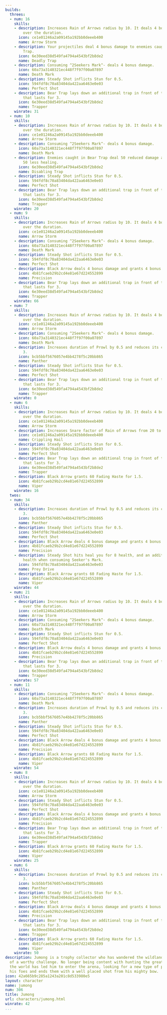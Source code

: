 ```yaml
---
builds:
  threes:
  - num: 16
    skills:
    - description: Increases Rain of Arrows radius by 10. It deals 4 bonus damage
        over the duration.
      icon: ce1e01246a2a09145a192bb0deeeb400
      name: Arrow Storm
    - description: Your projectiles deal 4 bonus damage to enemies caught in Bear
        Trap.
      icon: 6e30eed38d549fa4794a4543bf2b8de2
      name: Deadly Trap
    - description: Consuming ^2Seekers Mark^- deals 4 bonus damage.
      icon: 60a73a3140321ec448f7f97f00a07897
      name: Death Mark
    - description: Steady Shot inflicts Stun for 0.5.
      icon: 594fdf8c70a83404da422aa6463e0e03
      name: Perfect Shot
    - description: Bear Trap lays down an additional trap in front of the first one
        that lasts for 3.
      icon: 6e30eed38d549fa4794a4543bf2b8de2
      name: Trapper
    winrate: 31
  - num: 10
    skills:
    - description: Increases Rain of Arrows radius by 10. It deals 4 bonus damage
        over the duration.
      icon: ce1e01246a2a09145a192bb0deeeb400
      name: Arrow Storm
    - description: Consuming ^2Seekers Mark^- deals 4 bonus damage.
      icon: 60a73a3140321ec448f7f97f00a07897
      name: Death Mark
    - description: Enemies caught in Bear Trap deal 50 reduced damage and receive
        50 less healing.
      icon: 6e30eed38d549fa4794a4543bf2b8de2
      name: Disabling Trap
    - description: Steady Shot inflicts Stun for 0.5.
      icon: 594fdf8c70a83404da422aa6463e0e03
      name: Perfect Shot
    - description: Bear Trap lays down an additional trap in front of the first one
        that lasts for 3.
      icon: 6e30eed38d549fa4794a4543bf2b8de2
      name: Trapper
    winrate: 20
  - num: 9
    skills:
    - description: Increases Rain of Arrows radius by 10. It deals 4 bonus damage
        over the duration.
      icon: ce1e01246a2a09145a192bb0deeeb400
      name: Arrow Storm
    - description: Consuming ^2Seekers Mark^- deals 4 bonus damage.
      icon: 60a73a3140321ec448f7f97f00a07897
      name: Death Mark
    - description: Steady Shot inflicts Stun for 0.5.
      icon: 594fdf8c70a83404da422aa6463e0e03
      name: Perfect Shot
    - description: Black Arrow deals 4 bonus damage and grants 4 bonus energy.
      icon: 4b81fcaeb29b2cd4e81e67d224552899
      name: Precision
    - description: Bear Trap lays down an additional trap in front of the first one
        that lasts for 3.
      icon: 6e30eed38d549fa4794a4543bf2b8de2
      name: Trapper
    winrate: 66
  - num: 7
    skills:
    - description: Increases Rain of Arrows radius by 10. It deals 4 bonus damage
        over the duration.
      icon: ce1e01246a2a09145a192bb0deeeb400
      name: Arrow Storm
    - description: Consuming ^2Seekers Mark^- deals 4 bonus damage.
      icon: 60a73a3140321ec448f7f97f00a07897
      name: Death Mark
    - description: Increases duration of Prowl by 0.5 and reduces its cooldown by
        3.
      icon: bcb5bbf5676057e4bb4278f5c20bb865
      name: Panther
    - description: Steady Shot inflicts Stun for 0.5.
      icon: 594fdf8c70a83404da422aa6463e0e03
      name: Perfect Shot
    - description: Bear Trap lays down an additional trap in front of the first one
        that lasts for 3.
      icon: 6e30eed38d549fa4794a4543bf2b8de2
      name: Trapper
    winrate: 0
  - num: 6
    skills:
    - description: Increases Rain of Arrows radius by 10. It deals 4 bonus damage
        over the duration.
      icon: ce1e01246a2a09145a192bb0deeeb400
      name: Arrow Storm
    - description: Increases Snare factor of Rain of Arrows from 20 to 40.
      icon: ce1e01246a2a09145a192bb0deeeb400
      name: Crippling Hail
    - description: Steady Shot inflicts Stun for 0.5.
      icon: 594fdf8c70a83404da422aa6463e0e03
      name: Perfect Shot
    - description: Bear Trap lays down an additional trap in front of the first one
        that lasts for 3.
      icon: 6e30eed38d549fa4794a4543bf2b8de2
      name: Trapper
    - description: Black Arrow grants 60 Fading Haste for 1.5.
      icon: 4b81fcaeb29b2cd4e81e67d224552899
      name: Viper
    winrate: 16
  twos:
  - num: 34
    skills:
    - description: Increases duration of Prowl by 0.5 and reduces its cooldown by
        3.
      icon: bcb5bbf5676057e4bb4278f5c20bb865
      name: Panther
    - description: Steady Shot inflicts Stun for 0.5.
      icon: 594fdf8c70a83404da422aa6463e0e03
      name: Perfect Shot
    - description: Black Arrow deals 4 bonus damage and grants 4 bonus energy.
      icon: 4b81fcaeb29b2cd4e81e67d224552899
      name: Precision
    - description: Steady Shot hits heal you for 8 health, and an additional 8 bonus
        health when consuming Seeker's Mark.
      icon: 594fdf8c70a83404da422aa6463e0e03
      name: Prey Drive
    - description: Black Arrow grants 60 Fading Haste for 1.5.
      icon: 4b81fcaeb29b2cd4e81e67d224552899
      name: Viper
    winrate: 44
  - num: 21
    skills:
    - description: Increases Rain of Arrows radius by 10. It deals 4 bonus damage
        over the duration.
      icon: ce1e01246a2a09145a192bb0deeeb400
      name: Arrow Storm
    - description: Consuming ^2Seekers Mark^- deals 4 bonus damage.
      icon: 60a73a3140321ec448f7f97f00a07897
      name: Death Mark
    - description: Steady Shot inflicts Stun for 0.5.
      icon: 594fdf8c70a83404da422aa6463e0e03
      name: Perfect Shot
    - description: Black Arrow deals 4 bonus damage and grants 4 bonus energy.
      icon: 4b81fcaeb29b2cd4e81e67d224552899
      name: Precision
    - description: Bear Trap lays down an additional trap in front of the first one
        that lasts for 3.
      icon: 6e30eed38d549fa4794a4543bf2b8de2
      name: Trapper
    winrate: 57
  - num: 11
    skills:
    - description: Consuming ^2Seekers Mark^- deals 4 bonus damage.
      icon: 60a73a3140321ec448f7f97f00a07897
      name: Death Mark
    - description: Increases duration of Prowl by 0.5 and reduces its cooldown by
        3.
      icon: bcb5bbf5676057e4bb4278f5c20bb865
      name: Panther
    - description: Steady Shot inflicts Stun for 0.5.
      icon: 594fdf8c70a83404da422aa6463e0e03
      name: Perfect Shot
    - description: Black Arrow deals 4 bonus damage and grants 4 bonus energy.
      icon: 4b81fcaeb29b2cd4e81e67d224552899
      name: Precision
    - description: Black Arrow grants 60 Fading Haste for 1.5.
      icon: 4b81fcaeb29b2cd4e81e67d224552899
      name: Viper
    winrate: 54
  - num: 8
    skills:
    - description: Increases Rain of Arrows radius by 10. It deals 4 bonus damage
        over the duration.
      icon: ce1e01246a2a09145a192bb0deeeb400
      name: Arrow Storm
    - description: Steady Shot inflicts Stun for 0.5.
      icon: 594fdf8c70a83404da422aa6463e0e03
      name: Perfect Shot
    - description: Black Arrow deals 4 bonus damage and grants 4 bonus energy.
      icon: 4b81fcaeb29b2cd4e81e67d224552899
      name: Precision
    - description: Bear Trap lays down an additional trap in front of the first one
        that lasts for 3.
      icon: 6e30eed38d549fa4794a4543bf2b8de2
      name: Trapper
    - description: Black Arrow grants 60 Fading Haste for 1.5.
      icon: 4b81fcaeb29b2cd4e81e67d224552899
      name: Viper
    winrate: 25
  - num: 6
    skills:
    - description: Increases duration of Prowl by 0.5 and reduces its cooldown by
        3.
      icon: bcb5bbf5676057e4bb4278f5c20bb865
      name: Panther
    - description: Steady Shot inflicts Stun for 0.5.
      icon: 594fdf8c70a83404da422aa6463e0e03
      name: Perfect Shot
    - description: Black Arrow deals 4 bonus damage and grants 4 bonus energy.
      icon: 4b81fcaeb29b2cd4e81e67d224552899
      name: Precision
    - description: Bear Trap lays down an additional trap in front of the first one
        that lasts for 3.
      icon: 6e30eed38d549fa4794a4543bf2b8de2
      name: Trapper
    - description: Black Arrow grants 60 Fading Haste for 1.5.
      icon: 4b81fcaeb29b2cd4e81e67d224552899
      name: Viper
    winrate: 50
description: Jumong is a trophy collector who has wandered the wildlands in the pursuit
  of a worthy challenge. No longer being content with hunting the great beasts of
  the world has led him to enter the arena, looking for a new type of prey. He traps
  his foes and ends them with a well placed shot from his mighty bow.
icon: 42a665b9c285a1243a201c8d533980e5
layout: character
name: jumong
num: 306
title: Jumong
url: characters/jumong.html
winrate: 42
...
```

